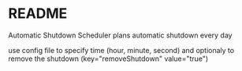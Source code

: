 # README #

Automatic Shutdown Scheduler
plans automatic shutdown every day

use config file to specify time (hour, minute, second)
and optionaly to remove the shutdown (key="removeShutdown" value="true")

